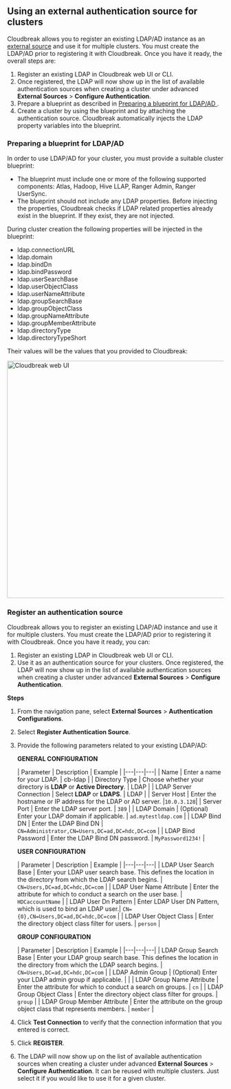 ## Using an external authentication source for clusters

Cloudbreak allows you to register an existing LDAP/AD instance as an [external source](concepts.md#external-sources) and use it for multiple clusters. You must create the LDAP/AD prior to registering it with Cloudbreak. Once you have it ready, the overall steps are:
   
1. Register an existing LDAP in Cloudbreak web UI or CLI.  
1. Once registered, the LDAP will now show up in the list of available authentication sources when creating a cluster under advanced **External Sources** > **Configure Authentication**.  
1. Prepare a blueprint as described in [Preparing a blueprint for LDAP/AD ](#preparing-a-blueprint-for-ldapad).  
1. Create a cluster by using the blueprint and by attaching the authentication source. Cloudbreak automatically injects the LDAP property variables into the blueprint. 


### Preparing a blueprint for LDAP/AD 

In order to use LDAP/AD for your cluster, you must provide a suitable cluster blueprint:

- The blueprint must include one or more of the following supported components: Atlas, Hadoop, Hive LLAP, Ranger Admin, Ranger UserSync.  
- The blueprint should not include any LDAP properties. Before injecting the properties, Cloudbreak checks if LDAP related properties already exist in the blueprint. If they exist, they are not injected.  

During cluster creation the following properties will be injected in the blueprint:

- ldap.connectionURL  
- ldap.domain  
- ldap.bindDn  
- ldap.bindPassword  
- ldap.userSearchBase  
- ldap.userObjectClass  
- ldap.userNameAttribute  
- ldap.groupSearchBase  
- ldap.groupObjectClass  
- ldap.groupNameAttribute  
- ldap.groupMemberAttribute  
- ldap.directoryType  
- ldap.directoryTypeShort  

Their values will be the values that you provided to Cloudbreak: 

<a href="../images/cb_cb-ldap.png" target="_blank" title="click to enlarge"><img src="../images/cb_cb-ldap.png" width="550" title="Cloudbreak web UI"></a>

[Source]: <> (Source https://docs.google.com/presentation/d/1vo3aZVMX0vx9gHZ5hALgxkGHw3l1PW-bGbxaYjk57Uo/edit#slide=id.p1)


### Register an authentication source 

Cloudbreak allows you to register an existing LDAP/AD instance and use it for multiple clusters. You must create the LDAP/AD prior to registering it with Cloudbreak. Once you have it ready, you can:

1. Register an existing LDAP in Cloudbreak web UI or CLI.  
2. Use it as an authentication source for your clusters. Once registered, the LDAP will now show up in the list of available authentication sources when creating a cluster under advanced **External Sources** > **Configure Authentication**.   

**Steps**

1. From the navigation pane, select **External Sources** > **Authentication Configurations**.  
2. Select **Register Authentication Source**.     
3. Provide the following parameters related to your existing LDAP/AD: 
    
    **GENERAL CONFIGURATION**

    | Parameter | Description | Example |
|---|---|---|
| Name |  Enter a name for your LDAP. | cb-ldap |
| Directory Type | Choose whether your directory is **LDAP** or **Active Directory**. | LDAP |
| LDAP Server Connection | Select **LDAP** or **LDAPS**. | LDAP |
| Server Host | Enter the hostname or IP address for the LDAP or AD server. |`10.0.3.128`|
| Server Port | Enter the LDAP server port. | `389` |
| LDAP Domain | (Optional) Enter your LDAP domain if applicable. | `ad.mytestldap.com` |
| LDAP Bind DN | Enter the LDAP Bind DN | `CN=Administrator,CN=Users,DC=ad,DC=hdc,DC=com`   |
| LDAP Bind Password | Enter the LDAP Bind DN password.  | `MyPassword1234!` |

    **USER CONFIGURATION**

    | Parameter | Description | Example |
|---|---|---|
| LDAP User Search Base | Enter your LDAP user search base. This defines the location in the directory from which the LDAP search begins. | `CN=Users,DC=ad,DC=hdc,DC=com`  |
| LDAP User Name Attribute | Enter the attribute for which to conduct a search on the user base.  | `HDCaccountName` |
| LDAP User Dn Pattern | Enter LDAP User DN Pattern, which is used to bind an LDAP user.| `CN={0},CN=Users,DC=ad,DC=hdc,DC=com` |
| LDAP User Object Class | Enter the directory object class filter for users. | `person` |

    **GROUP CONFIGURATION**

    | Parameter | Description | Example |
|---|---|---|
| LDAP Group Search Base | Enter your LDAP group search base. This defines the location in the directory from which the LDAP search begins. | `CN=Users,DC=ad,DC=hdc,DC=com` |
| LDAP Admin Group | (Optional) Enter your LDAP admin group if applicable. |  |
| LDAP Group Name Attribute | Enter the attribute for which to conduct a search on groups.  | `cn` |
| LDAP Group Object Class | Enter the directory object class filter for groups. | `group`  |
| LDAP Group Member Attribute | Enter the attribute on the group object class that represents members. | `member` |

5. Click **Test Connection** to verify that the connection information that you entered is correct.
 
6. Click **REGISTER**. 

7. The LDAP will now show up on the list of available authentication sources when creating a cluster under advanced **External Sources** > **Configure Authentication**. It can be reused with multiple clusters. Just select it if you would like to use it for a given cluster.     

